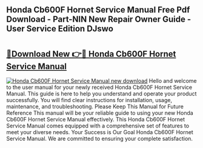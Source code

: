 ## Honda Cb600F Hornet Service Manual Free Pdf Download - Part-NIN New Repair Owner Guide - User Service Edition DJswo

# <h2><a href="http://cf20746.oget.top/?id=Honda+Cb600F+Hornet+Service+Manual">🔗Download New 👉🔴 Honda Cb600F Hornet Service Manual</a></h2>

[![Honda Cb600F Hornet Service Manual new download](https://i.imgur.com/5g1atiW.png)](http://cf20746.oget.top/?id=Honda+Cb600F+Hornet+Service+Manual)
Hello and welcome to the user manual for your newly received Honda Cb600F Hornet Service Manual. This guide is here to help you understand and operate your product successfully. You will find clear instructions for installation, usage, maintenance, and troubleshooting. Please Keep This Manual for Future Reference This manual will be your reliable guide to using your new Honda Cb600F Hornet Service Manual effectively. This Honda Cb600F Hornet Service Manual comes equipped with a comprehensive set of features to meet your diverse needs. Your Success is Our Goal Honda Cb600F Hornet Service Manual. We are committed to ensuring your complete satisfaction.
